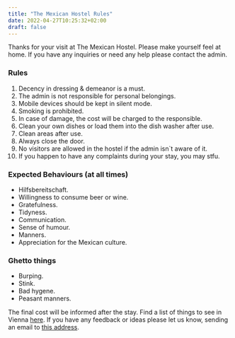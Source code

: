 ```yaml
---
title: "The Mexican Hostel Rules"
date: 2022-04-27T10:25:32+02:00
draft: false
---
```


Thanks for your visit at The Mexican Hostel.
Please make yourself feel at home.
If you have any inquiries or need any help please contact the admin.

### Rules

1. Decency in dressing & demeanor is a must.
2. The admin is not responsible for personal belongings.
3. Mobile devices should be kept in silent mode.
4. Smoking is prohibited.
5. In case of damage, the cost will be charged to the responsible.
6. Clean your own dishes or load them into the dish washer after use.
7. Clean areas after use.
8. Always close the door.
9. No visitors are allowed in the hostel if the admin isn`t aware of it.
10. If you happen to have any complaints during your stay, you may stfu.

### Expected Behaviours (at all times)

- Hilfsbereitschaft.
- Willingness to consume beer or wine.
- Gratefulness.
- Tidyness. 
- Communication.
- Sense of humour.
- Manners.
- Appreciation for the Mexican culture.

### Ghetto things

- Burping.
- Stink.
- Bad hygene.
- Peasant manners.

The final cost will be informed after the stay.
Find a list of things to see in Vienna [here](https://goo.gl/maps/WFfcycM159FfEbQG9).
If you have any feedback or ideas please let us know, sending an email to [this address](mailto:torre.avilais@gmail.com).